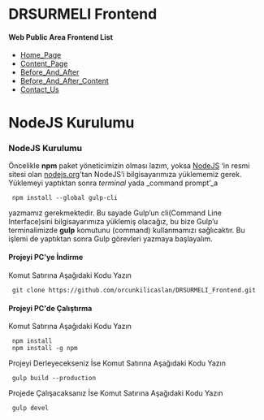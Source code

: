 # DRSURMELI Frontend

#### Web Public Area Frontend List
 - [Home_Page](https://orcunkilicaslan.github.io/DRSURMELI_Frontend/html/Home_Page.html)
 - [Content_Page](https://orcunkilicaslan.github.io/DRSURMELI_Frontend/html/Content_Page.html)
 - [Before_And_After](https://orcunkilicaslan.github.io/DRSURMELI_Frontend/html/Before_And_After.html)
 - [Before_And_After_Content](https://orcunkilicaslan.github.io/DRSURMELI_Frontend/html/Before_And_After_Content.html)
 - [Contact_Us](https://orcunkilicaslan.github.io/DRSURMELI_Frontend/html/Contact_Us.html)
   

# NodeJS Kurulumu
  
### NodeJS Kurulumu  
Öncelikle **npm** paket yöneticimizin olması lazım, yoksa [NodeJS](https://nodejs.org/) ‘in resmi sitesi olan [nodejs.org](https://nodejs.org/en/download/)’tan NodeJS’i bilgisayarımıza yüklememiz gerek.  Yüklemeyi yaptıktan sonra _terminal_ yada _command prompt’_a  
  
     npm install --global gulp-cli  

yazmamız gerekmektedir. Bu sayade Gulp’un cli(Command Line Interface)sini bilgisayarımıza yüklemiş olacağız, bu bize Gulp’u terminalimizde **gulp** komutunu (command) kullanmamızı sağlıcaktır. Bu işlemi de yaptıktan sonra Gulp görevleri yazmaya başlayalım.  
  
  
#### Projeyi PC'ye İndirme  
Komut Satırına Aşağıdaki Kodu Yazın  

     git clone https://github.com/orcunkilicaslan/DRSURMELI_Frontend.git  

#### Projeyi PC'de Çalıştırma  
Komut Satırına Aşağıdaki Kodu Yazın  

     npm install
     npm install -g npm  


Projeyi Derleyecekseniz İse Komut Satırına Aşağıdaki Kodu Yazın  

     gulp build --production

Projede Çalışacaksanız İse Komut Satırına Aşağıdaki Kodu Yazın  

     gulp devel  